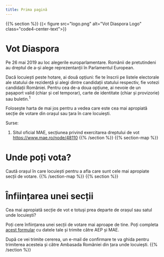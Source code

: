 ```yaml
---
title: Prima pagină
---
```


{{% section %}}
{{< figure src="logo.png" alt="Vot Diaspora Logo" class="code4-center-text">}}
# Vot Diaspora

Pe 26 mai 2019 au loc alegerile europarlamentare. Românii de pretutindeni au dreptul de a-și alege reprezentanții în Parlamentul European.

Dacă locuiești peste hotare, ai două opțiuni: fie te înscrii pe listele electorale ale statului de rezidență și alegi dintre candidații statului respectiv, fie votezi candidații României. Pentru cea de-a doua opțiune, ai nevoie de un pașaport valid (chiar și cel temporar), carte de identitate (chiar și provizorie) sau buletin.<sup>1</sup>

Folosește harta de mai jos pentru a vedea care este cea mai apropiată secție de votare din orașul sau țara în care locuiești.

Surse:

1. Situl oficial MAE, secțiunea privind exercitarea dreptului de vot https://www.mae.ro/node/48110
{{% /section %}}
{{% section-map %}}
# Unde poți vota?
Caută orașul în care locuiești pentru a afla care sunt cele mai apropiate secții de votare.
{{% /section-map %}}
{{% section %}}
# Înființarea unei secții
Cea mai apropiată secție de vot e totuși prea departe de orașul sau satul unde locuiești?

Poți cere înființarea unei secții de votare mai aproape de tine. Poți completa <a href='https://facem.declic.ro/campaigns/trimite-email-aep-mae'>acest formular</a> cu datele tale și trimite către AEP și MAE.

După ce vei trimite cererea, un e-mail de confirmare te va ghida pentru trimiterea acesteia și către Ambasada României din țara unde locuiești.
{{% /section %}}
